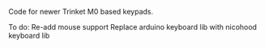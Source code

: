 Code for newer Trinket M0 based keypads.

To do:
Re-add mouse support
Replace arduino keyboard lib with nicohood keyboard lib
